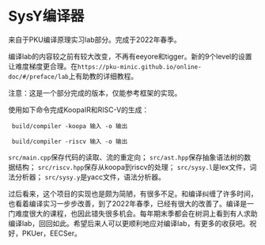# SysY编译器

来自于PKU编译原理实习lab部分。完成于2022年春季。

编译lab的内容较之前有较大改变，不再有eeyore和tigger。新的9个level的设置让难度梯度更合理。在`https://pku-minic.github.io/online-doc/#/preface/lab`上有助教的详细教程。

注意：这是一个部分完成的版本，仅能参考框架的实现。

使用如下命令完成KoopaIR和RISC-V的生成：
 ```
  build/compiler -koopa 输入 -o 输出
 ```
 ```
  build/compiler -riscv 输入 -o 输出
 ```

`src/main.cpp`保存代码的读取、流的重定向；
`src/ast.hpp`保存抽象语法树的数据结构；
`src/riscv.hpp`保存从koopa到riscv的处理；
`src/sysy.l`是lex文件，词法分析器；
`src/sysy.y`是yacc文件，语法分析器。

过后看来，这个项目的实现也是颇为简陋，有很多不足。和编译纠缠了许多时间，也看着编译实习一步步改善，到了2022年春季，已经有很大的改善了。编译是一门难度很大的课程，也因此错失很多机会。每年期末季都会在树洞上看到有人求助编译lab，回回如此。希望后来人可以更顺利地应对编译lab，有更多的收获吧。祝好，PKUer，EECSer。


